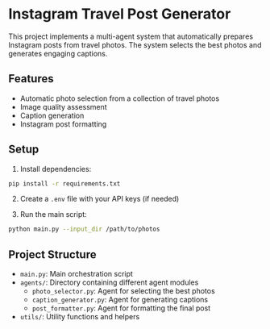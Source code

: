 # Instagram Travel Post Generator

This project implements a multi-agent system that automatically prepares Instagram posts from travel photos. The system selects the best photos and generates engaging captions.

## Features

- Automatic photo selection from a collection of travel photos
- Image quality assessment
- Caption generation
- Instagram post formatting

## Setup

1. Install dependencies:
```bash
pip install -r requirements.txt
```

2. Create a `.env` file with your API keys (if needed)

3. Run the main script:
```bash
python main.py --input_dir /path/to/photos
```

## Project Structure

- `main.py`: Main orchestration script
- `agents/`: Directory containing different agent modules
  - `photo_selector.py`: Agent for selecting the best photos
  - `caption_generator.py`: Agent for generating captions
  - `post_formatter.py`: Agent for formatting the final post
- `utils/`: Utility functions and helpers 